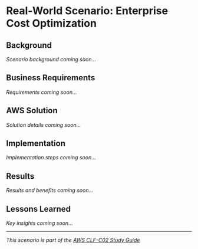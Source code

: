 # Real-World Scenario: Enterprise Cost Optimization

## Background
*Scenario background coming soon...*

## Business Requirements
*Requirements coming soon...*

## AWS Solution
*Solution details coming soon...*

## Implementation
*Implementation steps coming soon...*

## Results
*Results and benefits coming soon...*

## Lessons Learned
*Key insights coming soon...*

---
*This scenario is part of the [AWS CLF-C02 Study Guide](../README.md)*
